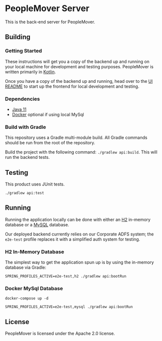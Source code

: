 # PeopleMover Server
This is the back-end server for PeopleMover.

## Building

### Getting Started
These instructions will get you a copy of the backend up and running on your local machine for development and testing purposes.
PeopleMover is written primarily in [Kotlin](https://kotlinlang.org/).

Once you have a copy of the backend up and running, head over to the [UI README](../ui/README.md) to start up the frontend for local development and testing.

### Dependencies
- [Java 11](https://openjdk.java.net/projects/jdk/11/)
- [Docker](https://www.docker.com/products/docker-desktop) optional if using local MySql

### Build with Gradle

This repository uses a Gradle multi-module build. All Gradle commands should be run from the root of the repository.

Build the project with the following command: `./gradlew api:build`. This will run the backend tests.

## Testing

This product uses JUnit tests.
```
./gradlew api:test
```

## Running
Running the application locally can be done with either an [H2](https://www.h2database.com/html/main.html) in-memory 
database or a [MySQL](https://www.mysql.com/) database.

Our deployed backend currently relies on our Corporate ADFS system; 
the `e2e-test` profile replaces it with a simplified auth system for testing.

### H2 In-Memory Database
The simplest way to get the application spun up is by using the in-memory database via Gradle:
```
SPRING_PROFILES_ACTIVE=e2e-test,h2 ./gradlew api:bootRun
```

### Docker MySql Database
```
docker-compose up -d

SPRING_PROFILES_ACTIVE=e2e-test,mysql ./gradlew api:bootRun
```

## License

PeopleMover is licensed under the Apache 2.0 license.
